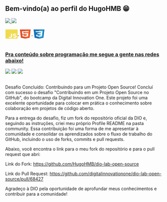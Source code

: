 ## Bem-vindo(a) ao perfil do HugoHMB 😁

 <div>
   <a href="https://github.com/hugohmb">
   <img height="180em" src="https://github-readme-stats.vercel.app/api?username=hugohmb&show_icons=true&theme=radical&include_all_commits=true&count_private=true"/>
   <img height="180em" src="https://github-readme-stats.vercel.app/api/top-langs/?username=hugohmb&layout=compact&langs_count=6&theme=tokyonight"/>
</div>
    
<div style="display: inline_block"><br>
  <img align="center" alt="Js" height="30" width="40" src="https://raw.githubusercontent.com/devicons/devicon/master/icons/javascript/javascript-plain.svg">
  <img align="center" alt="HTML" height="30" width="40" src="https://raw.githubusercontent.com/devicons/devicon/master/icons/html5/html5-original.svg">
  <img align="center" alt="CSS" height="30" width="40" src="https://raw.githubusercontent.com/devicons/devicon/master/icons/css3/css3-original.svg">
</div>
 
<br>
 
### Pra conteúdo sobre programação me segue a gente nas redes abaixo!
 
<div> 
  <a href="https://instagram.com/hugo.hmb" target="_blank"><img src="https://img.shields.io/badge/-Instagram-%23E4405F?style=for-the-badge&logo=instagram&logoColor=white" target="_blank"></a>
  <a href = "hugo.hmb@gmail.com"><img src="https://img.shields.io/badge/-Gmail-%23333?style=for-the-badge&logo=gmail&logoColor=white" target="_blank"></a>
  <a href="https://www.linkedin.com/in/hugohmb/" target="_blank"><img src="https://img.shields.io/badge/-LinkedIn-%230077B5?style=for-the-badge&logo=linkedin&logoColor=white" target="_blank"></a>
</div>

<br>

Desafio Concluído: Contribuindo para um Projeto Open Source! Concluí com sucesso o desafio "Contribuindo em um Projeto Open Source no GitHub", do bootcamp da Digital Innovation One. Este projeto foi uma excelente oportunidade para colocar em prática o conhecimento sobre colaboração em projetos de código aberto.

Para a entrega do desafio, fiz um fork do repositório oficial da DIO e, seguindo as instruções, criei meu próprio Profile README na pasta community. Essa contribuição foi uma forma de me apresentar à comunidade e consolidar os aprendizados sobre o fluxo de trabalho do GitHub, incluindo o uso de forks, commits e pull requests.

Abaixo, você encontra o link para o meu fork do repositório e para o pull request que abri:

Link do Fork: https://github.com/HugoHMB/dio-lab-open-source

Link do Pull Request: https://github.com/digitalinnovationone/dio-lab-open-source/pull/68427

Agradeço à DIO pela oportunidade de aprofundar meus conhecimentos e contribuir para a comunidade!
